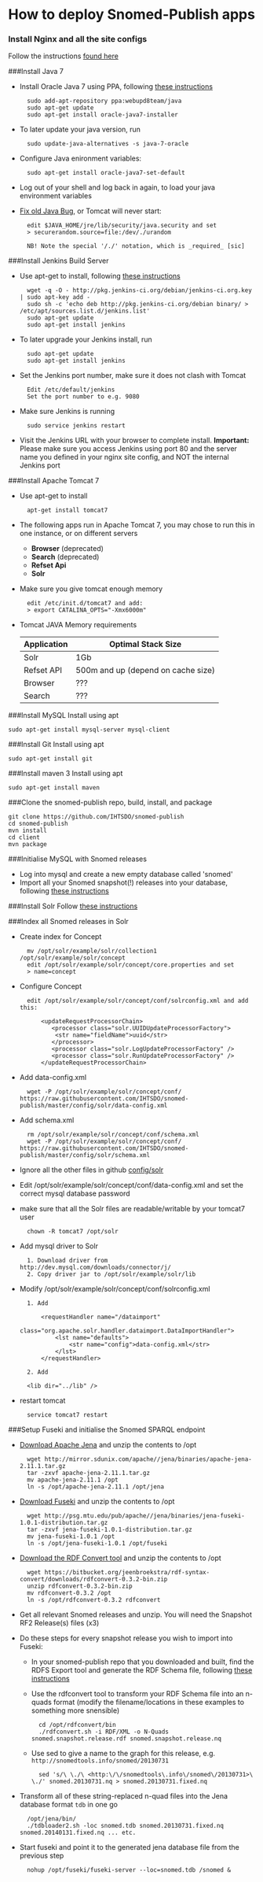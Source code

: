 # How to deploy Snomed-Publish apps


### Install Nginx and all the site configs
Follow the instructions [found here](nginx)

###Install Java 7
- Install Oracle Java 7 using PPA, following [these instructions](http://community.linuxmint.com/tutorial/view/1414)

        sudo add-apt-repository ppa:webupd8team/java
        sudo apt-get update
        sudo apt-get install oracle-java7-installer
        
- To later update your java version, run

        sudo update-java-alternatives -s java-7-oracle

- Configure Java enironment variables:

        sudo apt-get install oracle-java7-set-default
        
- Log out of your shell and log back in again, to load your java environment variables        

* [Fix old Java Bug](http://docs.oracle.com/cd/E13209_01/wlcp/wlss30/configwlss/jvmrand.html), or Tomcat will never start: 

        edit $JAVA_HOME/jre/lib/security/java.security and set
        > securerandom.source=file:/dev/./urandom
        
        NB! Note the special '/./' notation, which is _required_ [sic]

###Install Jenkins Build Server
- Use apt-get to install, following [these instructions](https://wiki.jenkins-ci.org/display/JENKINS/Installing+Jenkins+on+Ubuntu)

        wget -q -O - http://pkg.jenkins-ci.org/debian/jenkins-ci.org.key | sudo apt-key add -
        sudo sh -c 'echo deb http://pkg.jenkins-ci.org/debian binary/ > /etc/apt/sources.list.d/jenkins.list'
        sudo apt-get update
        sudo apt-get install jenkins
- To later upgrade your Jenkins install, run

        sudo apt-get update
        sudo apt-get install jenkins
- Set the Jenkins port number, make sure it does not clash with Tomcat

        Edit /etc/default/jenkins
        Set the port number to e.g. 9080
- Make sure Jenkins is running

        sudo service jenkins restart
- Visit the Jenkins URL with your browser to complete install. **Important:** Please make sure you access Jenkins using port 80 and the server name you defined in your nginx site config, and NOT the internal Jenkins port


###Install Apache Tomcat 7
- Use apt-get to install
      
        apt-get install tomcat7

- The following apps run in Apache Tomcat 7, you may chose to run this in one instance, or on different servers
    - **Browser** (deprecated)
    - **Search** (deprecated)
    - **Refset Api**
    - **Solr**
    
- Make sure you give tomcat enough memory

        edit /etc/init.d/tomcat7 and add:
        > export CATALINA_OPTS="-Xmx6000m"

- Tomcat JAVA Memory requirements

    Application  | Optimal Stack Size
    ------------ | -------------
    Solr | 1Gb
    Refset API | 500m and up (depend on cache size)
    Browser | ???
    Search | ???

###Install MySQL
Install using apt

    sudo apt-get install mysql-server mysql-client
    
###Install Git
Install using apt

    sudo apt-get install git

###Install maven 3
Install using apt

    sudo apt-get install maven

###Clone the snomed-publish repo, build, install, and package

    git clone https://github.com/IHTSDO/snomed-publish
    cd snomed-publish
    mvn install
    cd client
    mvn package

###Initialise MySQL with Snomed releases

- Log into mysql and create a new empty database called 'snomed'
- Import all your Snomed snapshot(!) releases into your database, following [these instructions](../client/import-main)

###Install Solr
Follow [these instructions](solr)

###Index all Snomed releases in Solr
- Create index for Concept

        mv /opt/solr/example/solr/collection1 /opt/solr/example/solr/concept
        edit /opt/solr/example/solr/concept/core.properties and set
        > name=concept

- Configure Concept
  
        edit /opt/solr/example/solr/concept/conf/solrconfig.xml and add this:

            <updateRequestProcessorChain>
               <processor class="solr.UUIDUpdateProcessorFactory">
                <str name="fieldName">uuid</str>
               </processor>
               <processor class="solr.LogUpdateProcessorFactory" />
               <processor class="solr.RunUpdateProcessorFactory" />
            </updateRequestProcessorChain>

- Add data-config.xml
        
        wget -P /opt/solr/example/solr/concept/conf/ https://raw.githubusercontent.com/IHTSDO/snomed-publish/master/config/solr/data-config.xml

- Add schema.xml

        rm /opt/solr/example/solr/concept/conf/schema.xml
        wget -P /opt/solr/example/solr/concept/conf/ https://raw.githubusercontent.com/IHTSDO/snomed-publish/master/config/solr/schema.xml

- Ignore all the other files in github [config/solr](https://github.com/IHTSDO/snomed-publish/tree/master/config/solr)
  
- Edit /opt/solr/example/solr/concept/conf/data-config.xml and set the correct mysql database password

- make sure that all the Solr files are readable/writable by your tomcat7 user

        chown -R tomcat7 /opt/solr

- Add mysql driver to Solr
      
        1. Download driver from http://dev.mysql.com/downloads/connector/j/
        2. Copy driver jar to /opt/solr/example/solr/lib

- Modify /opt/solr/example/solr/concept/conf/solrconfig.xml
    
        1. Add

            <requestHandler name="/dataimport" 
                            class="org.apache.solr.handler.dataimport.DataImportHandler">
                <lst name="defaults">
                    <str name="config">data-config.xml</str>
                </lst>
            </requestHandler>
    
        2. Add

        <lib dir="../lib" />
            
- restart tomcat

        service tomcat7 restart
    
###Setup Fuseki and initialise the Snomed SPARQL endpoint
- [Download Apache Jena](https://jena.apache.org/download/index.cgi) and unzip the contents to /opt

        wget http://mirror.sdunix.com/apache//jena/binaries/apache-jena-2.11.1.tar.gz
        tar -zxvf apache-jena-2.11.1.tar.gz
        mv apache-jena-2.11.1 /opt
        ln -s /opt/apache-jena-2.11.1 /opt/jena
- [Download Fuseki](https://jena.apache.org/download/index.cgi) and unzip the contents to /opt
    
        wget http://psg.mtu.edu/pub/apache//jena/binaries/jena-fuseki-1.0.1-distribution.tar.gz
        tar -zxvf jena-fuseki-1.0.1-distribution.tar.gz
        mv jena-fuseki-1.0.1 /opt
        ln -s /opt/jena-fuseki-1.0.1 /opt/fuseki
- [Download the RDF Convert tool](https://bitbucket.org/jeenbroekstra/rdf-syntax-convert/downloads) and unzip the contents to /opt

        wget https://bitbucket.org/jeenbroekstra/rdf-syntax-convert/downloads/rdfconvert-0.3.2-bin.zip
        unzip rdfconvert-0.3.2-bin.zip
        mv rdfconvert-0.3.2 /opt
        ln -s /opt/rdfconvert-0.3.2 rdfconvert
- Get all relevant Snomed releases and unzip. You will need the Snapshot RF2 Release(s) files (x3)
- Do these steps for every snapshot release you wish to import into Fuseki:
        
  - In your snomed-publish repo that you downloaded and built, find the RDFS Export tool and generate the RDF Schema file, following [these instructions](../client/rdfs-export-main)
  - Use the rdfconvert tool to transform your RDF Schema file into an n-quads format (modify the filename/locations in these examples to something more snensible)

          cd /opt/rdfconvert/bin
          ./rdfconvert.sh -i RDF/XML -o N-Quads snomed.snapshot.release.rdf snomed.snapshot.release.nq
  - Use sed to give a name to the graph for this release, e.g. `http://snomedtools.info/snomed/20130731`

          sed 's/\ \./\ <http:\/\/snomedtools\.info\/snomed\/20130731>\ \./' snomed.20130731.nq > snomed.20130731.fixed.nq
- Transform all of these string-replaced n-quad files into the Jena database format `tdb` in one go

        /opt/jena/bin/
        ./tdbloader2.sh -loc snomed.tdb snomed.20130731.fixed.nq snomed.20140131.fixed.nq ... etc.
- Start fuseki and point it to the generated jena database file from the previous step
    
        nohup /opt/fuseki/fuseki-server --loc=snomed.tdb /snomed &

